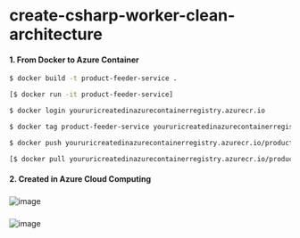 # create-csharp-worker-clean-architecture

#### 1. From Docker to Azure Container

```bash
$ docker build -t product-feeder-service .
```

```bash
[$ docker run -it product-feeder-service]
```

```bash
$ docker login youruricreatedinazurecontainerregistry.azurecr.io
```

```bash
$ docker tag product-feeder-service youruricreatedinazurecontainerregistry.azurecr.io/product-feeder-service
```

```bash
$ docker push youruricreatedinazurecontainerregistry.azurecr.io/product-feeder-service
```

```bash
[$ docker pull youruricreatedinazurecontainerregistry.azurecr.io/product-feeder-service]
```

#### 2. Created in Azure Cloud Computing
###
![image](https://github.com/andrebianco-net/create-csharp-worker-clean-architecture/assets/453193/492804b2-ab89-4402-b496-48790af88a67)

###
![image](https://github.com/andrebianco-net/create-csharp-worker-clean-architecture/assets/453193/ed99bdc2-6836-4633-9e10-69345f9f2171)

